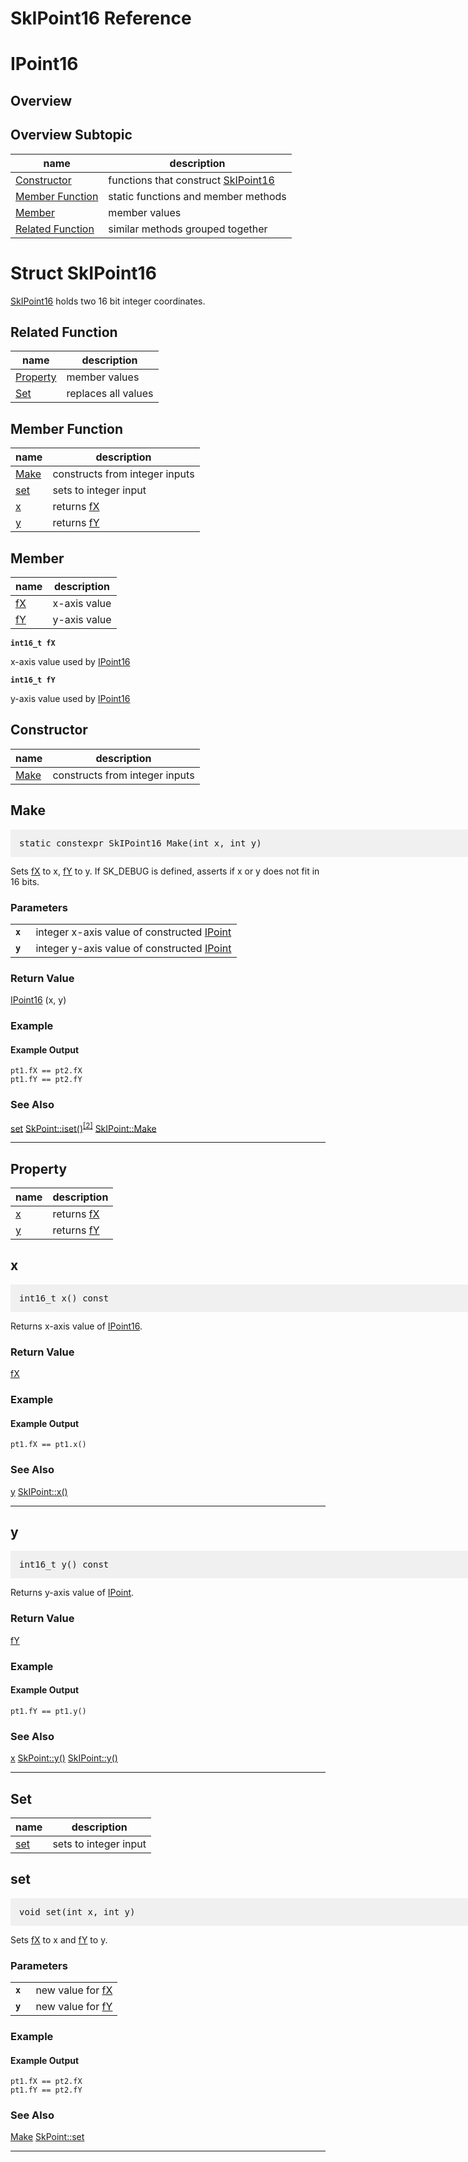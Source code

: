 SkIPoint16 Reference
===

# <a name="IPoint16"></a> IPoint16

## <a name="Overview"></a> Overview

## <a name="Overview_Subtopic"></a> Overview Subtopic

| name | description |
| --- | --- |
| <a href="#Constructor">Constructor</a> | functions that construct <a href="#SkIPoint16">SkIPoint16</a> |
| <a href="#Member_Function">Member Function</a> | static functions and member methods |
| <a href="#Member">Member</a> | member values |
| <a href="#Related_Function">Related Function</a> | similar methods grouped together |

# <a name="SkIPoint16"></a> Struct SkIPoint16
<a href="#SkIPoint16">SkIPoint16</a> holds two 16 bit integer coordinates.

## <a name="Related_Function"></a> Related Function

| name | description |
| --- | --- |
| <a href="#Property">Property</a> | member values |
| <a href="#Set">Set</a> | replaces all values |

## <a name="Member_Function"></a> Member Function

| name | description |
| --- | --- |
| <a href="#SkIPoint16_Make">Make</a> | constructs from integer inputs |
| <a href="#SkIPoint16_set">set</a> | sets to integer input |
| <a href="#SkIPoint16_x">x</a> | returns <a href="#SkIPoint16_fX">fX</a> |
| <a href="#SkIPoint16_y">y</a> | returns <a href="#SkIPoint16_fY">fY</a> |

## <a name="Member"></a> Member

| name | description |
| --- | --- |
| <a href="#SkIPoint16_fX">fX</a> | x-axis value |
| <a href="#SkIPoint16_fY">fY</a> | y-axis value |

<a name="SkIPoint16_fX"> <code><strong>int16_t  fX</strong></code> </a>

x-axis value used by <a href="#IPoint16">IPoint16</a>

<a name="SkIPoint16_fY"> <code><strong>int16_t  fY</strong></code> </a>

y-axis value used by <a href="#IPoint16">IPoint16</a>

## <a name="Constructor"></a> Constructor

| name | description |
| --- | --- |
| <a href="#SkIPoint16_Make">Make</a> | constructs from integer inputs |

<a name="SkIPoint16_Make"></a>
## Make

<pre style="padding: 1em 1em 1em 1em;width: 62.5em; background-color: #f0f0f0">
static constexpr SkIPoint16 Make(int x, int y)
</pre>

Sets <a href="#SkIPoint16_fX">fX</a> to x, <a href="#SkIPoint16_fY">fY</a> to y. If SK_DEBUG is defined, asserts
if x or y does not fit in 16 bits.

### Parameters

<table>  <tr>    <td><a name="SkIPoint16_Make_x"> <code><strong>x </strong></code> </a></td> <td>
integer x-axis value of constructed <a href="SkIPoint_Reference#IPoint">IPoint</a></td>
  </tr>  <tr>    <td><a name="SkIPoint16_Make_y"> <code><strong>y </strong></code> </a></td> <td>
integer y-axis value of constructed <a href="SkIPoint_Reference#IPoint">IPoint</a></td>
  </tr>
</table>

### Return Value

<a href="#IPoint16">IPoint16</a> (x, y)

### Example

<div><fiddle-embed name="d815ca04fbf22b5acec6f85b6351f362">

#### Example Output

~~~~
pt1.fX == pt2.fX
pt1.fY == pt2.fY
~~~~

</fiddle-embed></div>

### See Also

<a href="#SkIPoint16_set">set</a> <a href="SkPoint_Reference#SkPoint_iset">SkPoint::iset()</a><sup><a href="SkPoint_Reference#SkPoint_iset_2">[2]</a></sup> <a href="SkIPoint_Reference#SkIPoint_Make">SkIPoint::Make</a>

---

## <a name="Property"></a> Property

| name | description |
| --- | --- |
| <a href="#SkIPoint16_x">x</a> | returns <a href="#SkIPoint16_fX">fX</a> |
| <a href="#SkIPoint16_y">y</a> | returns <a href="#SkIPoint16_fY">fY</a> |

<a name="SkIPoint16_x"></a>
## x

<pre style="padding: 1em 1em 1em 1em;width: 62.5em; background-color: #f0f0f0">
int16_t x() const
</pre>

Returns x-axis value of <a href="#IPoint16">IPoint16</a>.

### Return Value

<a href="#SkIPoint16_fX">fX</a>

### Example

<div><fiddle-embed name="f7fd3b3674f042869de3582ab793dbf7">

#### Example Output

~~~~
pt1.fX == pt1.x()
~~~~

</fiddle-embed></div>

### See Also

<a href="#SkIPoint16_y">y</a> <a href="SkIPoint_Reference#SkIPoint_x">SkIPoint::x()</a>

---

<a name="SkIPoint16_y"></a>
## y

<pre style="padding: 1em 1em 1em 1em;width: 62.5em; background-color: #f0f0f0">
int16_t y() const
</pre>

Returns y-axis value of <a href="SkIPoint_Reference#IPoint">IPoint</a>.

### Return Value

<a href="#SkIPoint16_fY">fY</a>

### Example

<div><fiddle-embed name="3662cedaf1e9924a401f794902da3b1f">

#### Example Output

~~~~
pt1.fY == pt1.y()
~~~~

</fiddle-embed></div>

### See Also

<a href="#SkIPoint16_x">x</a> <a href="SkPoint_Reference#SkPoint_y">SkPoint::y()</a> <a href="SkIPoint_Reference#SkIPoint_y">SkIPoint::y()</a>

---

## <a name="Set"></a> Set

| name | description |
| --- | --- |
| <a href="#SkIPoint16_set">set</a> | sets to integer input |

<a name="SkIPoint16_set"></a>
## set

<pre style="padding: 1em 1em 1em 1em;width: 62.5em; background-color: #f0f0f0">
void set(int x, int y)
</pre>

Sets <a href="#SkIPoint16_fX">fX</a> to x and <a href="#SkIPoint16_fY">fY</a> to y.

### Parameters

<table>  <tr>    <td><a name="SkIPoint16_set_x"> <code><strong>x </strong></code> </a></td> <td>
new value for <a href="#SkIPoint16_fX">fX</a></td>
  </tr>  <tr>    <td><a name="SkIPoint16_set_y"> <code><strong>y </strong></code> </a></td> <td>
new value for <a href="#SkIPoint16_fY">fY</a></td>
  </tr>
</table>

### Example

<div><fiddle-embed name="abff78d3f2d97b1284ccb13d0c56b6c8">

#### Example Output

~~~~
pt1.fX == pt2.fX
pt1.fY == pt2.fY
~~~~

</fiddle-embed></div>

### See Also

<a href="#SkIPoint16_Make">Make</a> <a href="SkPoint_Reference#SkPoint_set">SkPoint::set</a>

---

